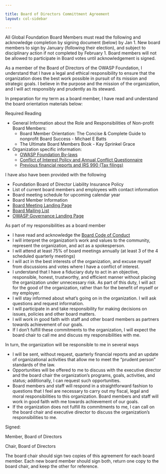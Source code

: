```yaml
---

title: Board of Directors Committment Agreement
layout: col-sidebar

---
```


All Global Foundation Board Members must read the following and acknowledge completion by signing document (below) by Jan 1. New board members to sign by January (following their election), and subject to disciplinary action if not completed by February 1. Board members will not be allowed to participate in Board votes until acknowledgement is signed.

As a member of the Board of Directors of the OWASP Foundation, I understand that I have a legal and ethical responsibility to ensure that the organization does the best work possible in pursuit of its mission and strategic goals. I believe in the purpose and the mission of the organization, and I will act responsibly and prudently as its steward.

In preparation for my term as a board member, I have read and understand the board orientation materials below:

Required Reading
- General Information about the Role and Responsibilities of Non-profit Board Members:
   - Board Member Orientation: The Concise & Complete Guide to nonprofit Board Success - Michael E Batts
   - The Ultimate Board Members Book - Kay Sprinkel Grace
- Organization specific information:
   - [OWASP Foundation By-laws](/assets/legal/bylaws)
   - [Conflict of Interest Policy and Annual Conflict Questionnaire](/www-policy/operational/conflict-of-interest)
   - [Previous financial reports and IRS 990 (Tax filings)](/finance)

I have also have been provided with the following
- Foundation Board of Director Liability Insurance Policy
- List of current board members and employees with contact information
- Board meeting schedule for upcoming calendar year
- Board Member Information
- [Board Meeting Landing Page](/www-board)
- [Board Mailing List](https://groups.google.com)
- [OWASP Governance Landing Page](/governance)

As part of my responsibilities as a board member
- I have read and acknowledge the [Board Code of Conduct](/www-policy/operational/board-code-of-conduct)
- I will interpret the organization’s work and values to the community, represent the organization, and act as a spokesperson.
- I will attend at least 75% of board meetings annually (at least 3 of the 4 scheduled quarterly meetings)
- I will act in the best interests of the organization, and excuse myself from discussions and votes where I have a conflict of interest.
- I understand that I have a fiduciary duty to act in an objective, responsible, honest, trustworthy, and efficient manner without placing the organization under unnecessary risk. As part of this duty, I will act for the good of the organization, rather than for the benefit of myself or my employer.
- I will stay informed about what’s going on in the organization. I will ask questions and request information.
- I will participate in and take responsibility for making decisions on issues, policies and other board matters.
- I will work in good faith with staff and other board members as partners towards achievement of our goals.
- If I don’t fulfill these commitments to the organization, I will expect the board chair to call me and discuss my responsibilities with me.

In turn, the organization will be responsible to me in several ways
- I will be sent, without request, quarterly financial reports and an update of organizational activities that allow me to meet the “prudent person” standards of the law.
- Opportunities will be offered to me to discuss with the executive director and the board chair the organization’s programs, goals, activities, and status; additionally, I can request such opportunities.
-  Board members and staff will respond in a straightforward fashion to questions that I feel are necessary to carry out my fiscal, legal and moral responsibilities to this organization. Board members and staff will work in good faith with me towards achievement of our goals.
- If the organization does not fulfill its commitments to me, I can call on the board chair and executive director to discuss the organization’s responsibilities to me.


Signed:


Member, Board of Directors

Chair, Board of Directors

The board chair should sign two copies of this agreement for each board member. Each new board member should sign both, return one copy to the board chair, and keep the other for reference.
